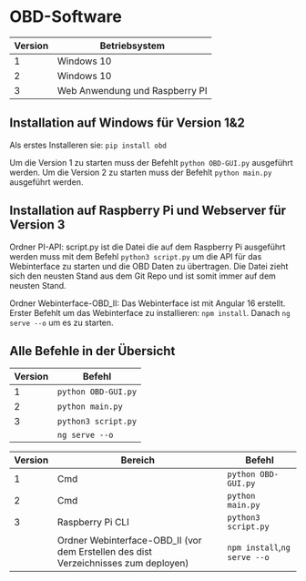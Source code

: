 # OBD-Software
| Version | Betriebsystem |
| ------- | ------------ |
| 1       | Windows 10 |
| 2       | Windows 10 |
| 3       | Web Anwendung und Raspberry PI |

## Installation auf Windows für Version 1&2
Als erstes Installeren sie: `pip install obd`

Um die Version 1 zu starten muss der Befehlt `python OBD-GUI.py` ausgeführt werden.
Um die Version 2 zu starten muss der Befehlt `python main.py` ausgeführt werden.

## Installation auf Raspberry Pi und Webserver für Version 3
Ordner PI-API:
script.py ist die Datei die auf dem Raspberry Pi ausgeführt werden muss mit dem Befehl `python3 script.py` um die API für das Webinterface zu starten und die OBD Daten zu übertragen. Die Datei zieht sich den neusten Stand aus dem Git Repo und ist somit immer auf dem neusten Stand.

Ordner Webinterface-OBD_II:
Das Webinterface ist mit Angular 16 erstellt. Erster Befehlt um das Webinterface zu installieren: `npm install`. Danach `ng serve --o` um es zu starten.


## Alle Befehle in der Übersicht

| Version | Befehl |
| ------- | ------ |
| 1       | `python OBD-GUI.py` |
| 2       | `python main.py` |
| 3       | `python3 script.py` |
|         | `ng serve --o` |


| Version | Bereich | Befehl |
| ------- | ------- | ------ |
| 1       | Cmd | `python OBD-GUI.py` |
| 2       | Cmd | `python main.py` |
| 3       | Raspberry Pi CLI | `python3 script.py` |
|         | Ordner Webinterface-OBD_II (vor dem Erstellen des dist Verzeichnisses zum deployen)|`npm install`,`ng serve --o` |
